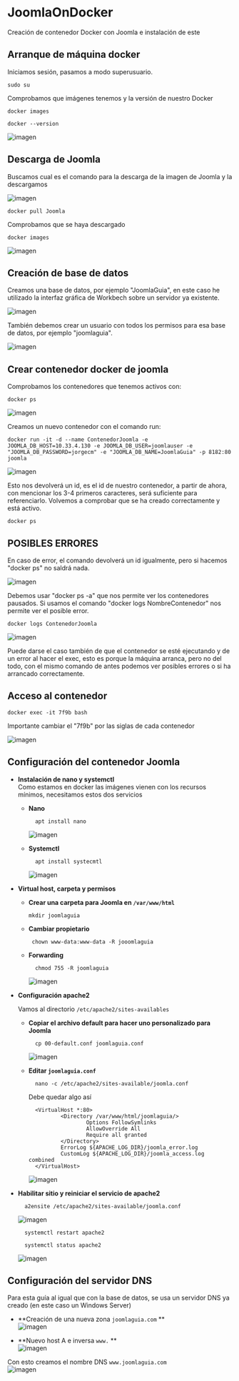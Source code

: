 # **JoomlaOnDocker**
Creación de contenedor Docker con Joomla e instalación de este

## **Arranque de máquina docker**
Iniciamos sesión, pasamos a modo superusuario.
```
sudo su
```
Comprobamos que imágenes tenemos y la versión de nuestro Docker
```
docker images
```
```
docker --version 
```
![imagen](https://github.com/EndOfBehelit/JoomlaOnDocker/assets/154753826/b046c829-4fce-4086-a9a7-6d2a4797c6a1)


## **Descarga de Joomla**
Buscamos cual es el comando para la descarga de la imagen de Joomla y la descargamos 

![imagen](https://github.com/EndOfBehelit/JoomlaOnDocker/assets/154753826/3a911a74-ea4b-4c4b-b87d-946199993f48)

```
docker pull Joomla
```
Comprobamos que se haya descargado
```
docker images
```

![imagen](https://github.com/EndOfBehelit/JoomlaOnDocker/assets/154753826/601c51d4-a3a9-4fc2-9586-cafcb34ab590)

## **Creación de base de datos**
Creamos una base de datos, por ejemplo "JoomlaGuia", en este caso he utilizado la interfaz gráfica de Workbech sobre un servidor ya existente.

![imagen](https://github.com/EndOfBehelit/JoomlaOnDocker/assets/154753826/839f9419-34ae-4bf6-a39a-91ef11ed4966)

También debemos crear un usuario con todos los permisos para esa base de datos, por ejemplo "joomlaguia".

![imagen](https://github.com/EndOfBehelit/JoomlaOnDocker/assets/154753826/1767ac97-5b6f-4d74-adb9-3c396701262c)

## **Crear contenedor docker de joomla**
Comprobamos los contenedores que tenemos activos con:
```
docker ps
```
![imagen](https://github.com/EndOfBehelit/JoomlaOnDocker/assets/154753826/2586f396-e625-4a89-94ba-46f3ea3b0def)

Creamos un nuevo contenedor con el comando run:
```
docker run -it -d --name ContenedorJoomla -e JOOMLA_DB_HOST=10.33.4.130 -e JOOMLA_DB_USER=joomlauser -e "JOOMLA_DB_PASSWORD=jorgecm" -e "JOOMLA_DB_NAME=JoomlaGuia" -p 8182:80 joomla
```
![imagen](https://github.com/EndOfBehelit/JoomlaOnDocker/assets/154753826/a2d0549b-00e3-488a-a546-8829d2dbb067)

Esto nos devolverá un id, es el id de nuestro contenedor, a partir de ahora, con mencionar los 3-4 primeros caracteres, será suficiente para referenciarlo.
Volvemos a comprobar que se ha creado correctamente y está activo.
```
docker ps
```

## **POSIBLES ERRORES**

En caso de error, el comando devolverá un id igualmente, pero si hacemos "docker ps" no saldrá nada.

![imagen](https://github.com/EndOfBehelit/JoomlaOnDocker/assets/154753826/628c0e45-4944-433f-9354-bf4fe174cac3)

Debemos usar "docker ps -a" que nos permite ver los contenedores pausados. Si usamos el comando "docker logs NombreContenedor" nos permite ver el posible error.
```
docker logs ContenedorJoomla
```

![imagen](https://github.com/EndOfBehelit/JoomlaOnDocker/assets/154753826/a1680e96-0378-4e3b-83ca-cf286d7a3d78)

Puede darse el caso también de que el contenedor se esté ejecutando y de un error al hacer el exec, esto es porque la máquina arranca, pero no del todo, con el mismo comando de antes podemos ver posibles errores o si ha arrancado correctamente.

## **Acceso al contenedor**

```
docker exec -it 7f9b bash
```
Importante cambiar el "7f9b" por las siglas de cada contenedor

![imagen](https://github.com/EndOfBehelit/JoomlaOnDocker/assets/154753826/b6931d83-b766-404c-9bf3-06bf646ed991)

## **Configuración del contenedor Joomla**
  
  * **Instalación de nano y systemctl** <br>
    Como estamos en docker las imágenes vienen con los recursos mínimos, necesitamos estos dos servicios
    * **Nano**
        ```
          apt install nano
        ```
      ![imagen](https://github.com/EndOfBehelit/JoomlaOnDocker/assets/154753826/6f408b6b-681f-49e1-af3e-cf279c193b6c)

    * **Systemctl**
        ```
          apt install systecmtl
        ```
        ![imagen](https://github.com/EndOfBehelit/JoomlaOnDocker/assets/154753826/2850a61e-fd64-4727-ac29-7ef6dbc04281)

  * **Virtual host, carpeta y permisos** <br>

    * **Crear una carpeta para Joomla en `/var/www/html`**<br>
        ```
        mkdir joomlaguia
        ```
    * **Cambiar propietario**  <br>
      ```
       chown www-data:www-data -R jooomlaguia
      ```
    * **Forwarding** <br>
      ```
        chmod 755 -R joomlaguia
      ```

        ![imagen](https://github.com/EndOfBehelit/JoomlaOnDocker/assets/154753826/a9589b33-4b05-45be-8cb8-177774770265)

  * **Configuración apache2** <br>

    Vamos al directorio `/etc/apache2/sites-availables`
    
    * **Copiar el archivo default para hacer uno personalizado para Joomla** <br>
      ```
        cp 00-default.conf joomlaguia.conf
      ```
      ![imagen](https://github.com/EndOfBehelit/JoomlaOnDocker/assets/154753826/9066cb89-081a-4c79-9ef1-4bfd2b9d4912)

    * **Editar `joomlaguia.conf`** <br>
      ```
        nano -c /etc/apache2/sites-available/joomla.conf
      ```
      Debe quedar algo así
      ```  
        <VirtualHost *:80>                
                <Directory /var/www/html/joomlaguia/>
                        Options FollowSymlinks
                        AllowOverride All
                        Require all granted
                </Directory>
                ErrorLog ${APACHE_LOG_DIR}/joomla_error.log
                CustomLog ${APACHE_LOG_DIR}/joomla_access.log combined
        </VirtualHost>
      ```
      ![imagen](https://github.com/EndOfBehelit/JoomlaOnDocker/assets/154753826/09fd227b-0049-4949-af99-e6e713885579)
  
  * **Habilitar sitio y reiniciar el servicio de apache2**<br>
      ```
        a2ensite /etc/apache2/sites-available/joomla.conf
      ```
      ![imagen](https://github.com/EndOfBehelit/JoomlaOnDocker/assets/154753826/b7a19143-73e9-4e6e-945f-4e38ec395e66)

      ```
        systemctl restart apache2
      ```
      ```
        systemctl status apache2
      ```
      ![imagen](https://github.com/EndOfBehelit/JoomlaOnDocker/assets/154753826/4e93d33c-9f4d-4917-8f9a-70d141fa7fc4)

      
## **Configuración del servidor DNS**

  Para esta guía al igual que con la base de datos, se usa un servidor DNS ya creado (en este caso un Windows Server)

  * **Creación de una nueva zona `joomlaguia.com` **<br>
    ![imagen](https://github.com/EndOfBehelit/JoomlaOnDocker/assets/154753826/85f58c59-6485-41ba-974f-c3016d0eb4d8)

  * **Nuevo host A e inversa `www.` **<br>
  ![imagen](https://github.com/EndOfBehelit/JoomlaOnDocker/assets/154753826/40d7b913-6770-4afb-b6cb-03045be07045)

Con esto creamos el nombre DNS `www.joomlaguia.com`<br>
![imagen](https://github.com/EndOfBehelit/JoomlaOnDocker/assets/154753826/a2176f3b-76ea-484e-aa83-223a66e8c236)


